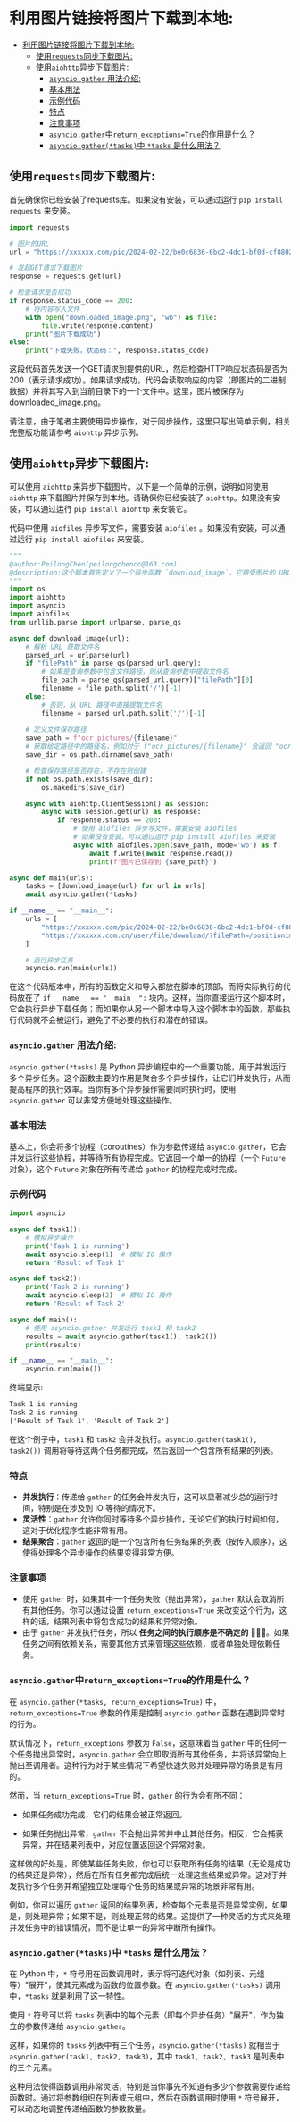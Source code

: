 # 利用图片链接将图片下载到本地:
- [利用图片链接将图片下载到本地:](#利用图片链接将图片下载到本地)
  - [使用`requests`同步下载图片:](#使用requests同步下载图片)
  - [使用`aiohttp`异步下载图片:](#使用aiohttp异步下载图片)
    - [`asyncio.gather` 用法介绍:](#asynciogather-用法介绍)
    - [基本用法](#基本用法)
    - [示例代码](#示例代码)
    - [特点](#特点)
    - [注意事项](#注意事项)
    - [`asyncio.gather`中`return_exceptions=True`的作用是什么？](#asynciogather中return_exceptionstrue的作用是什么)
    - [`asyncio.gather(*tasks)`中 `*tasks` 是什么用法？](#asynciogathertasks中-tasks-是什么用法)

## 使用`requests`同步下载图片:

首先确保你已经安装了requests库。如果没有安装，可以通过运行 `pip install requests` 来安装。<br>

```python
import requests

# 图片的URL
url = "https://xxxxxx.com/pic/2024-02-22/be0c6836-6bc2-4dc1-bf0d-cf88029c522c.png?Expires=4862173056&OSSAccessKeyId=LTAI4Fqnoczaf1rSV6Vd7sLe&Signature=9YYZgqhN6eSuoQUrWhUndD40pSU%3D"

# 发起GET请求下载图片
response = requests.get(url)

# 检查请求是否成功
if response.status_code == 200:
    # 将内容写入文件
    with open("downloaded_image.png", "wb") as file:
        file.write(response.content)
    print("图片下载成功")
else:
    print("下载失败，状态码：", response.status_code)
```

这段代码首先发送一个GET请求到提供的URL，然后检查HTTP响应状态码是否为200（表示请求成功）。如果请求成功，代码会读取响应的内容（即图片的二进制数据）并将其写入到当前目录下的一个文件中。这里，图片被保存为downloaded_image.png。<br>

请注意，由于笔者主要使用异步操作，对于同步操作，这里只写出简单示例，相关完整版功能请参考 `aiohttp` 异步示例。<br>


## 使用`aiohttp`异步下载图片:

可以使用 `aiohttp` 来异步下载图片。以下是一个简单的示例，说明如何使用 `aiohttp` 来下载图片并保存到本地。请确保你已经安装了 `aiohttp`。如果没有安装，可以通过运行 `pip install aiohttp` 来安装它。<br>

代码中使用 `aiofiles` 异步写文件，需要安装 `aiofiles` 。如果没有安装，可以通过运行 `pip install aiofiles` 来安装。<br>

```python
"""
@author:PeilongChen(peilongchencc@163.com)
@description:这个脚本首先定义了一个异步函数 `download_image`，它接受图片的 URL 列表进行遍历，使用 `aiohttp.ClientSession()` 异步发送 HTTP GET 请求获取图片，然后利用 `aiofiles.open` 异步写入文件，这样可以在不阻塞主线程的情况下下载并保存图片，图片的文件名从 URL 中获取。
"""
import os
import aiohttp
import asyncio
import aiofiles
from urllib.parse import urlparse, parse_qs

async def download_image(url):
    # 解析 URL 获取文件名
    parsed_url = urlparse(url)
    if "filePath" in parse_qs(parsed_url.query):
        # 如果是查询参数中包含文件路径，则从查询参数中提取文件名
        file_path = parse_qs(parsed_url.query)["filePath"][0]
        filename = file_path.split('/')[-1]
    else:
        # 否则，从 URL 路径中直接提取文件名
        filename = parsed_url.path.split('/')[-1]
    
    # 定义文件保存路径
    save_path = f"ocr_pictures/{filename}"
    # 获取给定路径中的路径名，例如对于 f"ocr_pictures/{filename}" 会返回 "ocr_pictures"
    save_dir = os.path.dirname(save_path)

    # 检查保存路径是否存在，不存在则创建
    if not os.path.exists(save_dir):
        os.makedirs(save_dir)

    async with aiohttp.ClientSession() as session:
        async with session.get(url) as response:
            if response.status == 200:
                # 使用 aiofiles 异步写文件，需要安装 aiofiles
                # 如果没有安装，可以通过运行 pip install aiofiles 来安装
                async with aiofiles.open(save_path, mode='wb') as f:
                    await f.write(await response.read())
                    print(f"图片已保存到 {save_path}")

async def main(urls):
    tasks = [download_image(url) for url in urls]
    await asyncio.gather(*tasks)

if __name__ == "__main__":
    urls = [
        "https://xxxxxx.com/pic/2024-02-22/be0c6836-6bc2-4dc1-bf0d-cf88029c522c.png?Expires=4862173056&OSSAccessKeyId=LTAI4Fqnoczaf1rSV6Vd7sLe&Signature=9YYZgqhN6eSuoQUrWhUndD40pSU%3D",
        "https://xxxxxx.com.cn/user/file/download/?filePath=/positionimages/202401/20240112102706-1.jpg"
    ]

    # 运行异步任务
    asyncio.run(main(urls))
```

在这个代码版本中，所有的函数定义和导入都放在脚本的顶部，而将实际执行的代码放在了 `if __name__ == "__main__":` 块内。这样，当你直接运行这个脚本时，它会执行异步下载任务；而如果你从另一个脚本中导入这个脚本中的函数，那些执行代码就不会被运行，避免了不必要的执行和潜在的错误。

### `asyncio.gather` 用法介绍:

`asyncio.gather(*tasks)` 是 Python 异步编程中的一个重要功能，用于并发运行多个异步任务。这个函数主要的作用是聚合多个异步操作，让它们并发执行，从而提高程序的执行效率。当你有多个异步操作需要同时执行时，使用 `asyncio.gather` 可以非常方便地处理这些操作。<br>

### 基本用法

基本上，你会将多个协程（coroutines）作为参数传递给 `asyncio.gather`，它会并发运行这些协程，并等待所有协程完成。它返回一个单一的协程（一个 `Future` 对象），这个 `Future` 对象在所有传递给 `gather` 的协程完成时完成。<br>

### 示例代码

```python
import asyncio

async def task1():
    # 模拟异步操作
    print('Task 1 is running')
    await asyncio.sleep(1)  # 模拟 IO 操作
    return 'Result of Task 1'

async def task2():
    print('Task 2 is running')
    await asyncio.sleep(2)  # 模拟 IO 操作
    return 'Result of Task 2'

async def main():
    # 使用 asyncio.gather 并发运行 task1 和 task2
    results = await asyncio.gather(task1(), task2())
    print(results)

if __name__ == "__main__":
    asyncio.run(main())
```

终端显示:<br>

```txt
Task 1 is running
Task 2 is running
['Result of Task 1', 'Result of Task 2']
```

在这个例子中，`task1` 和 `task2` 会并发执行。`asyncio.gather(task1(), task2())` 调用将等待这两个任务都完成，然后返回一个包含所有结果的列表。<br>

### 特点

- **并发执行**：传递给 `gather` 的任务会并发执行，这可以显著减少总的运行时间，特别是在涉及到 IO 等待的情况下。
- **灵活性**：`gather` 允许你同时等待多个异步操作，无论它们的执行时间如何，这对于优化程序性能非常有用。
- **结果聚合**：`gather` 返回的是一个包含所有任务结果的列表（按传入顺序），这使得处理多个异步操作的结果变得非常方便。

### 注意事项

- 使用 `gather` 时，如果其中一个任务失败（抛出异常），`gather` 默认会取消所有其他任务。你可以通过设置 `return_exceptions=True` 来改变这个行为，这样的话，结果列表中将包含成功的结果和异常对象。
- 由于 `gather` 并发执行任务，所以 **任务之间的执行顺序是不确定的** 🐳🐳🐳。如果任务之间有依赖关系，需要其他方式来管理这些依赖，或者单独处理依赖任务。


### `asyncio.gather`中`return_exceptions=True`的作用是什么？

在 `asyncio.gather(*tasks, return_exceptions=True)` 中，`return_exceptions=True` 参数的作用是控制 `asyncio.gather` 函数在遇到异常时的行为。<br>

默认情况下，`return_exceptions` 参数为 `False`，这意味着当 `gather` 中的任何一个任务抛出异常时，`asyncio.gather` 会立即取消所有其他任务，并将该异常向上抛出至调用者。这种行为对于某些情况下希望快速失败并处理异常的场景是有用的。<br>

然而，当 `return_exceptions=True` 时，`gather` 的行为会有所不同：<br>

- 如果任务成功完成，它们的结果会被正常返回。

- 如果任务抛出异常，`gather` 不会抛出异常并中止其他任务。相反，它会捕获异常，并在结果列表中，对应位置返回这个异常对象。

这样做的好处是，即使某些任务失败，你也可以获取所有任务的结果（无论是成功的结果还是异常），然后在所有任务都完成后统一处理这些结果或异常。这对于并发执行多个任务并希望独立处理每个任务的结果或异常的场景非常有用。<br>

例如，你可以遍历 `gather` 返回的结果列表，检查每个元素是否是异常实例，如果是，则处理异常；如果不是，则处理正常的结果。这提供了一种灵活的方式来处理并发任务中的错误情况，而不是让单一的异常中断所有操作。<br>


### `asyncio.gather(*tasks)`中 `*tasks` 是什么用法？

在 Python 中，`*` 符号用在函数调用时，表示将可迭代对象（如列表、元组等）"展开"，使其元素成为函数的位置参数。在 `asyncio.gather(*tasks)` 调用中，`*tasks` 就是利用了这一特性。<br>

使用 `*` 符号可以将 `tasks` 列表中的每个元素（即每个异步任务）"展开"，作为独立的参数传递给 `asyncio.gather`。<br>

这样，如果你的 `tasks` 列表中有三个任务，`asyncio.gather(*tasks)` 就相当于 `asyncio.gather(task1, task2, task3)`，其中 `task1, task2, task3` 是列表中的三个元素。<br>

这种用法使得函数调用非常灵活，特别是当你事先不知道有多少个参数需要传递给函数时。通过将参数组织在列表或元组中，然后在函数调用时使用 `*` 符号展开，可以动态地调整传递给函数的参数数量。<br>
